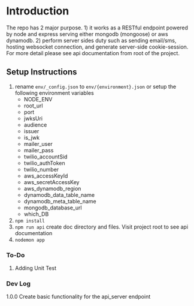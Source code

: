 # Introduction
The repo has 2 major purpose. 1) it works as a RESTful endpoint powered by node and express serving either mongodb (mongoose) or aws dynamodb. 2) perform server sides duty such as sending email/sms, hosting websocket connection, and generate server-side cookie-session. For more detail please see api documentation from root of the project.

## Setup Instructions
1. rename `env/_config.json` to `env/{environment}.json` or setup the following environment variables
    - NODE_ENV  
    - root_url
    - port
    - jwksUri
    - audience
    - issuer
    - is_jwk
    - mailer_user
    - mailer_pass
    - twilio_accountSid
    - twilio_authToken
    - twilio_number
    - aws_accessKeyId
    - aws_secretAccessKey
    - aws_dynamodb_region
    - dynamodb_data_table_name
    - dynamodb_meta_table_name
    - mongodb_database_url
    - which_DB
2. `npm install`
3. `npm run api` create doc directory and files. Visit project root to see api documentation
4. `nodemon app`

### To-Do
1. Adding Unit Test

### Dev Log
1.0.0 Create basic functionality for the api_server endpoint
